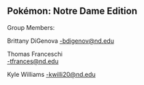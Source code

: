 **Pokémon: Notre Dame Edition**
-

Group Members:

Brittany DiGenova 
 -bdigenov@nd.edu

Thomas Franceschi     
 -tfrances@nd.edu

Kyle Williams
 -kwilli20@nd.edu